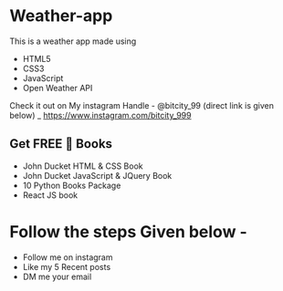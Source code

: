 # Weather-app
 This is a weather app made using 
  - HTML5
  - CSS3
  - JavaScript
  - Open Weather API

Check it out on My instagram Handle - @bitcity_99 (direct link is given below)
  _ https://www.instagram.com/bitcity_999

## Get FREE 📖 Books 
  - John Ducket HTML & CSS Book
  - John Ducket JavaScript & JQuery Book
  - 10 Python Books Package
  - React JS book

# Follow the steps Given below - 
  - Follow me on instagram 
  - Like my 5 Recent posts
  - DM me your email
